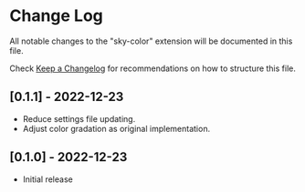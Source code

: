 # Change Log

All notable changes to the "sky-color" extension will be documented in this file.

Check [Keep a Changelog](http://keepachangelog.com/) for recommendations on how to structure this file.

## [0.1.1] - 2022-12-23

- Reduce settings file updating.
- Adjust color gradation as original implementation.

## [0.1.0] - 2022-12-23

- Initial release
